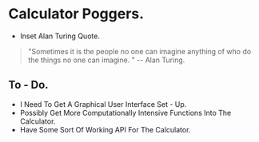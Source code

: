
# Calculator Poggers. 

* Inset Alan Turing Quote. 

> "Sometimes it is the people no one can imagine anything of who do the things no one can imagine. " -- Alan Turing. 

## To - Do. 

* I Need To Get A Graphical User Interface Set - Up. 
* Possibly Get More Computationally Intensive Functions Into The Calculator. 
* Have Some Sort Of Working API For The Calculator. 

